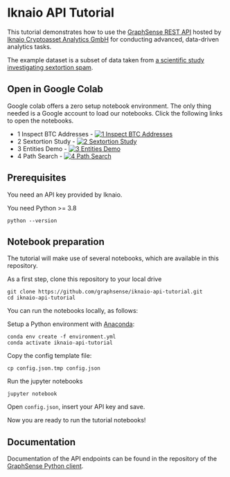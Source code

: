 # Iknaio API Tutorial

This tutorial demonstrates how to use the [GraphSense REST API](https://api.ikna.io) hosted by [Iknaio Cryptoasset Analytics GmbH](https://www.ikna.io) for conducting advanced, data-driven analytics tasks.

The example dataset is a subset of data taken from [a scientific study investigating sextortion spam][paper].

## Open in Google Colab

Google colab offers a zero setup notebook environment. The only thing needed is a Google account to load our notebooks.
Click the following links to open the notebooks.

- 1 Inspect BTC Addresses - [![1 Inspect BTC Addresses](https://colab.research.google.com/assets/colab-badge.svg)](https://githubtocolab.com/iknaio/iknaio-api-tutorial/blob/main/01_Inspect_BTC_address.ipynb)
- 2 Sextortion Study - [![2 Sextortion Study](https://colab.research.google.com/assets/colab-badge.svg)](https://githubtocolab.com/iknaio/iknaio-api-tutorial/blob/main/standalone/02_Sextortion_Study.ipynb)
- 3 Entities Demo - [![3 Entities Demo](https://colab.research.google.com/assets/colab-badge.svg)](https://githubtocolab.com/iknaio/iknaio-api-tutorial/blob/main/03_Basic_Entities_Demo.ipynb)
- 4 Path Search - [![4 Path Search](https://colab.research.google.com/assets/colab-badge.svg)](https://githubtocolab.com/iknaio/iknaio-api-tutorial/blob/main/04_Path_Search.ipynb)

## Prerequisites

You need an API key provided by Iknaio.

You need Python >= 3.8

	python --version

## Notebook preparation

The tutorial will make use of several notebooks, which are available in this repository.

As a first step, clone this repository to your local drive

    git clone https://github.com/graphsense/iknaio-api-tutorial.git
    cd iknaio-api-tutorial

You can run the notebooks locally, as follows:

Setup a Python environment with [Anaconda](https://www.anaconda.com/products/distribution):

    conda env create -f environment.yml
    conda activate iknaio-api-tutorial

Copy the config template file:

    cp config.json.tmp config.json

Run the jupyter notebooks

    jupyter notebook

Open `config.json`, insert your API key and save.

Now you are ready to run the tutorial notebooks!


## Documentation

Documentation of the API endpoints can be found in the repository of the [GraphSense Python client](https://github.com/graphsense/graphsense-python/#documentation-for-api-endpoints).

[paper]: https://arxiv.org/abs/1908.01051
